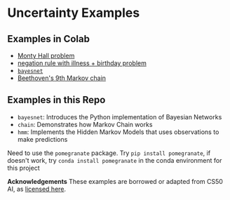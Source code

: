 # Uncertainty Examples

## Examples in Colab

- [Monty Hall problem](https://colab.research.google.com/drive/1HvE_eIDCwVUGaBEr_SC-UEah41v0_fiy?usp=sharing)
- [negation rule with illness + birthday problem](https://colab.research.google.com/drive/1pYi7l20Edtf2Hw2OpGmojcTVWoksmcKP?usp=sharing)
- [`bayesnet`](https://colab.research.google.com/drive/1bQQZ3A-mnMchmdh7VGS6dHe_KtYQpKSe?usp=sharing)
- [Beethoven's 9th Markov chain](https://colab.research.google.com/drive/1viYU-JQrinISQhjXJ1uXBoE48D9a-DIq#scrollTo=OlpBVZ3rozg1)

## Examples in this Repo

- `bayesnet`: Introduces the Python implementation of Bayesian Networks
- `chain`: Demonstrates how Markov Chain works
- `hmm`: Implements the Hidden Markov Models that uses observations to make predictions

Need to use the `pomegranate` package. Try `pip install pomegranate`, if doesn't work, try `conda install pomegranate` in the conda environment for this project

**Acknowledgements** These examples are borrowed or adapted from CS50 AI, as [licensed here](https://cs50.harvard.edu/ai/2024/license/). 
